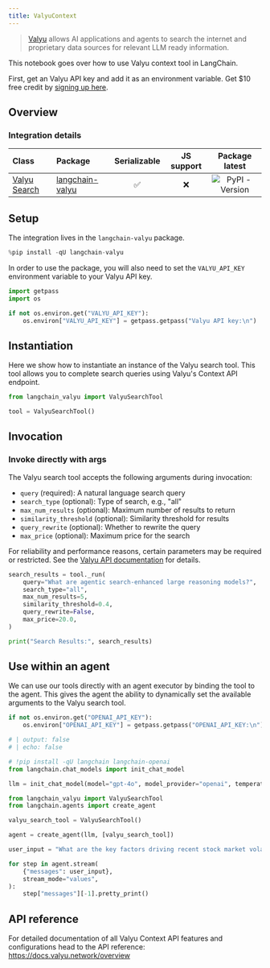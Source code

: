 ```yaml
---
title: ValyuContext
---
```


>[Valyu](https://www.valyu.network/) allows AI applications and agents to search the internet and proprietary data sources for relevant LLM ready information.

This notebook goes over how to use Valyu context tool in LangChain.

First, get an Valyu API key and add it as an environment variable. Get $10 free credit  by [signing up here](https://platform.valyu.network/).

## Overview

### Integration details
| Class                                                         | Package                                                        | Serializable | JS support |  Package latest |
|:--------------------------------------------------------------|:---------------------------------------------------------------| :---: | :---: | :---: |
| [Valyu Search](https://github.com/valyu-network/langchain-valyu) | [langchain-valyu](https://pypi.org/project/langchain-valyu/) | ✅ | ❌  |  ![PyPI - Version](https://img.shields.io/pypi/v/langchain-valyu?style=flat-square&label=%20) |




## Setup

The integration lives in the `langchain-valyu` package.


```python
%pip install -qU langchain-valyu
```

In order to use the package, you will also need to set the `VALYU_API_KEY` environment variable to your Valyu API key.


```python
import getpass
import os

if not os.environ.get("VALYU_API_KEY"):
    os.environ["VALYU_API_KEY"] = getpass.getpass("Valyu API key:\n")
```

## Instantiation

Here we show how to instantiate an instance of the Valyu search tool. This tool allows you to complete search queries using Valyu's Context API endpoint.




```python
from langchain_valyu import ValyuSearchTool

tool = ValyuSearchTool()
```

## Invocation

### Invoke directly with args

The Valyu search tool accepts the following arguments during invocation:
- `query` (required): A natural language search query
- `search_type` (optional): Type of search, e.g., "all"
- `max_num_results` (optional): Maximum number of results to return
- `similarity_threshold` (optional): Similarity threshold for results
- `query_rewrite` (optional): Whether to rewrite the query
- `max_price` (optional): Maximum price for the search

For reliability and performance reasons, certain parameters may be required or restricted. See the [Valyu API documentation](https://docs.valyu.network/overview) for details.


```python
search_results = tool._run(
    query="What are agentic search-enhanced large reasoning models?",
    search_type="all",
    max_num_results=5,
    similarity_threshold=0.4,
    query_rewrite=False,
    max_price=20.0,
)

print("Search Results:", search_results)
```

## Use within an agent

We can use our tools directly with an agent executor by binding the tool to the agent. This gives the agent the ability to dynamically set the available arguments to the Valyu search tool.


```python
if not os.environ.get("OPENAI_API_KEY"):
    os.environ["OPENAI_API_KEY"] = getpass.getpass("OPENAI_API_KEY:\n")
```


```python
# | output: false
# | echo: false

# !pip install -qU langchain langchain-openai
from langchain.chat_models import init_chat_model

llm = init_chat_model(model="gpt-4o", model_provider="openai", temperature=0)
```


```python
from langchain_valyu import ValyuSearchTool
from langchain.agents import create_agent

valyu_search_tool = ValyuSearchTool()

agent = create_agent(llm, [valyu_search_tool])

user_input = "What are the key factors driving recent stock market volatility, and how do macroeconomic indicators influence equity prices across different sectors?"

for step in agent.stream(
    {"messages": user_input},
    stream_mode="values",
):
    step["messages"][-1].pretty_print()
```

## API reference

For detailed documentation of all Valyu Context API features and configurations head to the API reference: https://docs.valyu.network/overview
